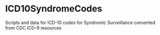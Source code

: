 # ICD10SyndromeCodes
Scripts and data for ICD-10 codes for Syndromic Surveillance converted from CDC ICD-9 resources
